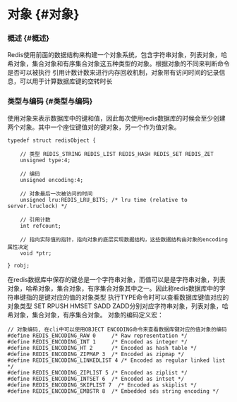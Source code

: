 # 对象 {#对象}

### 概述 {#概述}

Redis使用前面的数据结构来构建一个对象系统，包含字符串对象，列表对象，哈希对象，集合对象和有序集合对象这五种类型的对象。根据对象的不同来判断命令是否可以被执行 引用计数计数来进行内存回收机制，对象带有访问时间的记录信息，可以用于计算数据库键的空转时长

### 类型与编码 {#类型与编码}

使用对象来表示数据库中的键和值，因此每次使用redis数据库的时候会至少创建两个对象。其中一个座位键值对的键对象，另一个作为值对象。

```
typedef struct redisObject {

    // 类型 REDIS_STRING REDIS_LIST REDIS_HASH REDIS_SET REDIS_ZET
    unsigned type:4;

    // 编码
    unsigned encoding:4;

    // 对象最后一次被访问的时间
    unsigned lru:REDIS_LRU_BITS; /* lru time (relative to server.lruclock) */

    // 引用计数
    int refcount;

    // 指向实际值的指针，指向对象的底层实现数据结构，这些数据结构由对象的encoding属性决定
    void *ptr;

} robj;
```

在redis数据库中保存的键总是一个字符串对象，而值可以是是字符串对象，列表对象，哈希对象，集合对象，有序集合对象其中之一。因此称redis数据库中的字符串键指的是键对应的值的对象类型 执行TYPE命令时可以查看数据库键值对应的对象类型 SET RPUSH HMSET SADD ZADD分别对应字符串对象，列表对象，哈希对象，集合对象，有序集合对象。 对象的编码定义宏：

```
// 对象编码, 在cli中可以使用OBJECT ENCODING命令来查看数据库键对应的值对象的编码
#define REDIS_ENCODING_RAW 0     /* Raw representation */
#define REDIS_ENCODING_INT 1     /* Encoded as integer */
#define REDIS_ENCODING_HT 2      /* Encoded as hash table */
#define REDIS_ENCODING_ZIPMAP 3  /* Encoded as zipmap */
#define REDIS_ENCODING_LINKEDLIST 4 /* Encoded as regular linked list */
#define REDIS_ENCODING_ZIPLIST 5 /* Encoded as ziplist */
#define REDIS_ENCODING_INTSET 6  /* Encoded as intset */
#define REDIS_ENCODING_SKIPLIST 7  /* Encoded as skiplist */
#define REDIS_ENCODING_EMBSTR 8  /* Embedded sds string encoding */
```



